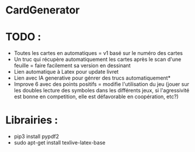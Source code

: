# CardGenerator






# TODO :
- Toutes les cartes en automatiques = v1 basé sur le numéro des cartes
- Un truc qui récupère automatiquement les cartes après le scan d'une feuille = faire facilement sa version en dessinant
- Lien automatique à Latex pour update livret
- Lien avec IA generative pour génrer des trucs automatiquement*
- Improve 6 avec des points positifs = modifie l'utilisation du jeu (jouer sur les doubles lecture des symboles dans les différents jeux, si l'agressivité est bonne en competition, elle est défavorable en coopération, etc?)

# Librairies :
<!-- - pip3 install pypdf2 -->
- pip3 install pypdf2
- sudo apt-get install texlive-latex-base

